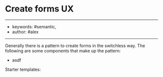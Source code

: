 # Create forms UX
---
- keywords: #semantic,
- author: #alex
---
Generally there is a pattern to create forms in the switchless way. The following are some components that make up the pattern: 
- asdf


Starter templates: 
